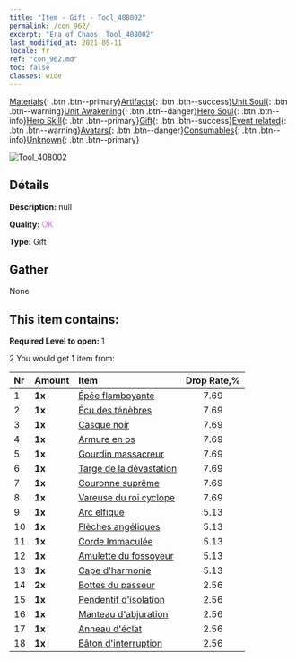 ```yaml
---
title: "Item - Gift - Tool_408002"
permalink: /con_962/
excerpt: "Era of Chaos  Tool_408002"
last_modified_at: 2021-05-11
locale: fr
ref: "con_962.md"
toc: false
classes: wide
---
```

 [Materials](/ItemsFR/){: .btn .btn--primary}[Artifacts](/ItemsFR/Artifacts/){: .btn .btn--success}[Unit Soul](/ItemsFR/UnitSoul/){: .btn .btn--warning}[Unit Awakening](/ItemsFR/UnitAwakening/){: .btn .btn--danger}[Hero Soul](/ItemsFR/HeroSoul/){: .btn .btn--info}[Hero Skill](/ItemsFR/HeroSkill/){: .btn .btn--primary}[Gift](/ItemsFR/Gift/){: .btn .btn--success}[Event related](/ItemsFR/Events/){: .btn .btn--warning}[Avatars](/ItemsFR/Avatars/){: .btn .btn--danger}[Consumables](/ItemsFR/Consumables/){: .btn .btn--info}[Unknown](/ItemsFR/Unknown/){: .btn .btn--primary}

 ![Tool_408002](/images/t/i_907046.png)

## Détails
 **Description:** null

 **Quality:** <span style="color: #DA70D6">OK</span>

 **Type:** Gift

## Gather

  None

## This item contains:

 **Required Level to open:** 1

 2 You would get **1** item  from:

  | Nr | Amount |     Item    | Drop Rate,% |
  |:---|:-------|:------------|:---------:|
  | 1 |  **1x** | [Épée flamboyante](/ItemsFR/art_121/) | 7.69 | 
  | 2 |  **1x** | [Écu des ténèbres](/ItemsFR/art_122/) | 7.69 | 
  | 3 |  **1x** | [Casque noir](/ItemsFR/art_123/) | 7.69 | 
  | 4 |  **1x** | [Armure en os](/ItemsFR/art_124/) | 7.69 | 
  | 5 |  **1x** | [Gourdin massacreur](/ItemsFR/art_125/) | 7.69 | 
  | 6 |  **1x** | [Targe de la dévastation](/ItemsFR/art_126/) | 7.69 | 
  | 7 |  **1x** | [Couronne suprême](/ItemsFR/art_127/) | 7.69 | 
  | 8 |  **1x** | [Vareuse du roi cyclope](/ItemsFR/art_128/) | 7.69 | 
  | 9 |  **1x** | [Arc elfique](/ItemsFR/art_103/) | 5.13 | 
  | 10 |  **1x** | [Flèches angéliques](/ItemsFR/art_104/) | 5.13 | 
  | 11 |  **1x** | [Corde Immaculée](/ItemsFR/art_105/) | 5.13 | 
  | 12 |  **1x** | [Amulette du fossoyeur](/ItemsFR/art_129/) | 5.13 | 
  | 13 |  **1x** | [Cape d'harmonie](/ItemsFR/art_130/) | 5.13 | 
  | 14 |  **2x** | [Bottes du passeur](/ItemsFR/art_131/) | 2.56 | 
  | 15 |  **1x** | [Pendentif d'isolation](/ItemsFR/art_136/) | 2.56 | 
  | 16 |  **1x** | [Manteau d'abjuration](/ItemsFR/art_137/) | 2.56 | 
  | 17 |  **1x** | [Anneau d'éclat](/ItemsFR/art_138/) | 2.56 | 
  | 18 |  **1x** | [Bâton d'interruption](/ItemsFR/art_139/) | 2.56 | 
